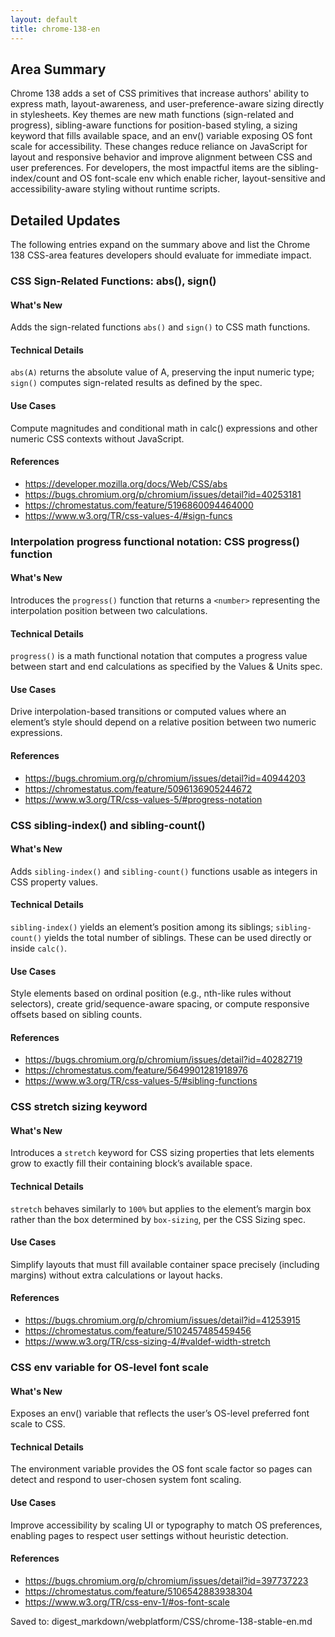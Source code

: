 ```yaml
---
layout: default
title: chrome-138-en
---
```


## Area Summary

Chrome 138 adds a set of CSS primitives that increase authors' ability to express math, layout-awareness, and user-preference-aware sizing directly in stylesheets. Key themes are new math functions (sign-related and progress), sibling-aware functions for position-based styling, a sizing keyword that fills available space, and an env() variable exposing OS font scale for accessibility. These changes reduce reliance on JavaScript for layout and responsive behavior and improve alignment between CSS and user preferences. For developers, the most impactful items are the sibling-index/count and OS font-scale env which enable richer, layout-sensitive and accessibility-aware styling without runtime scripts.

## Detailed Updates

The following entries expand on the summary above and list the Chrome 138 CSS-area features developers should evaluate for immediate impact.

### CSS Sign-Related Functions: abs(), sign()

#### What's New
Adds the sign-related functions `abs()` and `sign()` to CSS math functions.

#### Technical Details
`abs(A)` returns the absolute value of A, preserving the input numeric type; `sign()` computes sign-related results as defined by the spec.

#### Use Cases
Compute magnitudes and conditional math in calc() expressions and other numeric CSS contexts without JavaScript.

#### References
- https://developer.mozilla.org/docs/Web/CSS/abs
- https://bugs.chromium.org/p/chromium/issues/detail?id=40253181
- https://chromestatus.com/feature/5196860094464000
- https://www.w3.org/TR/css-values-4/#sign-funcs

### Interpolation progress functional notation: CSS progress() function

#### What's New
Introduces the `progress()` function that returns a `<number>` representing the interpolation position between two calculations.

#### Technical Details
`progress()` is a math functional notation that computes a progress value between start and end calculations as specified by the Values & Units spec.

#### Use Cases
Drive interpolation-based transitions or computed values where an element’s style should depend on a relative position between two numeric expressions.

#### References
- https://bugs.chromium.org/p/chromium/issues/detail?id=40944203
- https://chromestatus.com/feature/5096136905244672
- https://www.w3.org/TR/css-values-5/#progress-notation

### CSS sibling-index() and sibling-count()

#### What's New
Adds `sibling-index()` and `sibling-count()` functions usable as integers in CSS property values.

#### Technical Details
`sibling-index()` yields an element’s position among its siblings; `sibling-count()` yields the total number of siblings. These can be used directly or inside `calc()`.

#### Use Cases
Style elements based on ordinal position (e.g., nth-like rules without selectors), create grid/sequence-aware spacing, or compute responsive offsets based on sibling counts.

#### References
- https://bugs.chromium.org/p/chromium/issues/detail?id=40282719
- https://chromestatus.com/feature/5649901281918976
- https://www.w3.org/TR/css-values-5/#sibling-functions

### CSS stretch sizing keyword

#### What's New
Introduces a `stretch` keyword for CSS sizing properties that lets elements grow to exactly fill their containing block’s available space.

#### Technical Details
`stretch` behaves similarly to `100%` but applies to the element’s margin box rather than the box determined by `box-sizing`, per the CSS Sizing spec.

#### Use Cases
Simplify layouts that must fill available container space precisely (including margins) without extra calculations or layout hacks.

#### References
- https://bugs.chromium.org/p/chromium/issues/detail?id=41253915
- https://chromestatus.com/feature/5102457485459456
- https://www.w3.org/TR/css-sizing-4/#valdef-width-stretch

### CSS env variable for OS-level font scale

#### What's New
Exposes an env() variable that reflects the user’s OS-level preferred font scale to CSS.

#### Technical Details
The environment variable provides the OS font scale factor so pages can detect and respond to user-chosen system font scaling.

#### Use Cases
Improve accessibility by scaling UI or typography to match OS preferences, enabling pages to respect user settings without heuristic detection.

#### References
- https://bugs.chromium.org/p/chromium/issues/detail?id=397737223
- https://chromestatus.com/feature/5106542883938304
- https://www.w3.org/TR/css-env-1/#os-font-scale

Saved to: digest_markdown/webplatform/CSS/chrome-138-stable-en.md
